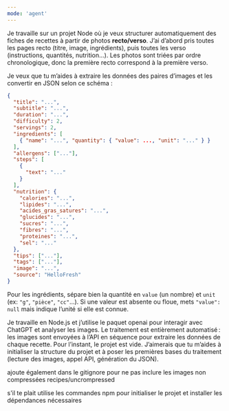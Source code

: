```yaml
---
mode: 'agent'
---
```


Je travaille sur un projet Node où je veux structurer automatiquement des fiches de recettes à partir de photos **recto/verso**. J’ai d’abord pris toutes les pages recto (titre, image, ingrédients), puis toutes les verso (instructions, quantités, nutrition…). Les photos sont triées par ordre chronologique, donc la première recto correspond à la première verso.

Je veux que tu m’aides à extraire les données des paires d’images et les convertir en JSON selon ce schéma :

```json
{
  "title": "...",
  "subtitle": "...",
  "duration": "...",
  "difficulty": 2,
  "servings": 2,
  "ingredients": [
    { "name": "...", "quantity": { "value": ..., "unit": "..." } }
  ],
  "allergens": ["..."],
  "steps": [
    {
      "text": "..."
    }
  ],
  "nutrition": {
    "calories": "...",
    "lipides": "...",
    "acides_gras_satures": "...",
    "glucides": "...",
    "sucres": "...",
    "fibres": "...",
    "proteines": "...",
    "sel": "..."
  },
  "tips": ["..."],
  "tags": ["..."],
  "image": "...",
  "source": "HelloFresh"
}
```

Pour les ingrédients, sépare bien la quantité en `value` (un nombre) et `unit` (ex: `"g"`, `"pièce"`, `"cc"`…). Si une valeur est absente ou floue, mets `"value": null` mais indique l’unité si elle est connue.

Je travaille en Node.js et j’utilise le paquet openai pour interagir avec ChatGPT et analyser les images. Le traitement est entièrement automatisé : les images sont envoyées à l’API en séquence pour extraire les données de chaque recette.
Pour l’instant, le projet est vide. J’aimerais que tu m’aides à initialiser la structure du projet et à poser les premières bases du traitement (lecture des images, appel API, génération du JSON).

ajoute également dans le gitignore pour ne pas inclure les images non compressées recipes/uncrompressed

s'il te plait utilise les commandes npm pour initialiser le projet et installer les dépendances nécessaires